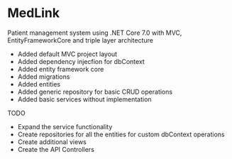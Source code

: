 # MedLink
Patient management system using .NET Core 7.0 with MVC, EntityFrameworkCore and triple layer architecture

- Added default MVC project layout
- Added dependency injecfion for dbContext
- Added entity framework core
- Added migrations
- Added entities
- Added generic repository for basic CRUD operations
- Added basic services without implementation

TODO
- Expand the service functionality
- Create repositories for all the entities for custom dbContext operations
- Create additional views
- Create the API Controllers
